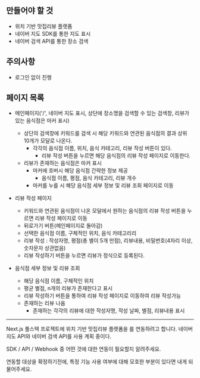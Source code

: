 ## 만들어야 할 것
- 위치 기반 맛집리뷰 플랫폼
- 네이버 지도 SDK를 통한 지도 표시
- 네이버 검색 API를 통한 장소 검색

## 주의사항
- 로그인 없이 진행

## 페이지 목록
- 메인페이지('/', 네이버 지도 표시, 상단에 장소명을 검색할 수 있는 검색창, 리뷰가 있는 음식점은 마커 표시)
    - 상단의 검색창에 키워드를 검색 시 해당 키워드와 연관된 음식점의 결과 상위 10개가 모달로 나온다.
        - 각각의 음식점 이름, 위치, 음식 카테고리, 리뷰 작성 버튼이 있다.
            - 리뷰 작성 버튼을 누르면 해당 음식점의 리뷰 작성 페이지로 이동한다.
    - 리뷰가 존재하는 음식점은 마커 표시
        - 마커에 호버시 해당 음식점 간략한 정보 제공
            - 음식점 이름, 평점, 음식 카테고리, 리뷰 개수
        - 마커를 누를 시 해당 음식점 세부 정보 및 리뷰 조회 페이지로 이동

- 리뷰 작성 페이지
    - 키워드와 연관된 음식점이 나온 모달에서 원하는 음식점의 리뷰 작성 버튼을 누르면 리뷰 작성 페이지로 이동
    - 뒤로가기 버튼(메인페이지로 돌아감)
    - 선택한 음식점 이름, 구체적인 위치, 음식 카테고리리
    - 리뷰 작성 : 작성자명, 평점(총 별이 5개 만점), 리뷰내용, 비밀번호(4자리 이상, 숫자문자 상관없음)
    - 리뷰 작성하기 버튼을 누르면 리뷰가 정식으로 등록된다.

- 음식점 세부 정보 및 리뷰 조회
    - 해당 음식점 이름, 구체적인 위치
    - 평균 별점, n개의 리뷰가 존재한다고 표시
    - 리뷰 작성하기 버튼을 통하여 리뷰 작성 페이지로 이동하여 리뷰 작성가능
    - 존재하는 리뷰 나옴
        - 존재하는 각각의 리뷰에 대한 작성자명, 작성 날짜, 별점, 리뷰내용 표시

---
Next.js 풀스택 프로젝트에 위치 기반 맛집리뷰 플랫폼을 를 연동하려고 합니다.
네이버지도 API와 네이버 검색 API를 사용 계획 중이다.

SDK / API / Webhook 중 어떤 것에 대한 연동이 필요할지 알려주세요.

연동할 대상을 확정하기전에, 특정 기능 사용 여부에 대해 모호한 부분이 있다면 내게 되물어주세요.


